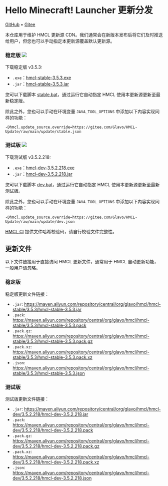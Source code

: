 # Hello Minecraft! Launcher 更新分发

[GitHub](https://github.com/Glavo/HMCL-Update) • [Gitee](https://gitee.com/Glavo/HMCL-Update)

本仓库用于维护 HMCL 更新源 CDN。我们通常会在新版本发布后将它们及时推送给用户，但您也可以手动指定本更新源覆盖默认更新源。


### 稳定版 [![](https://img.shields.io/maven-central/v/org.glavo.hmcl/hmcl-stable?label=稳定版)](https://search.maven.org/artifact/org.glavo.hmcl/hmcl-stable/3.5.3/pom)

下载稳定版 v3.5.3:

* `.exe`：[hmcl-stable-3.5.3.exe](https://maven.aliyun.com/repository/central/org/glavo/hmcl/hmcl-stable/3.5.3/hmcl-stable-3.5.3.exe)
* `.jar`：[hmcl-stable-3.5.3.jar](https://maven.aliyun.com/repository/central/org/glavo/hmcl/hmcl-stable/3.5.3/hmcl-stable-3.5.3.jar)

您可以下载脚本 [stable.bat](https://gitee.com/Glavo/HMCL-Update/attach_files/957979/download/stable.bat)，通过运行它自动指定 HMCL 使用本更新源更新至最新稳定版。

除此之外，您也可以手动在环境变量 `JAVA_TOOL_OPTIONS` 中添加以下内容实现同样的功能：

```
-Dhmcl.update_source.override=https://gitee.com/Glavo/HMCL-Update/raw/main/update/stable.json
```

### 测试版 [![](https://img.shields.io/maven-central/v/org.glavo.hmcl/hmcl-dev?label=测试版)](https://search.maven.org/artifact/org.glavo.hmcl/hmcl-dev/3.5.2.218/pom)

下载测试版 v3.5.2.218:

* `.exe`：[hmcl-dev-3.5.2.218.exe](https://maven.aliyun.com/repository/central/org/glavo/hmcl/hmcl-dev/3.5.2.218/hmcl-dev-3.5.2.218.exe)
* `.jar`：[hmcl-dev-3.5.2.218.jar](https://maven.aliyun.com/repository/central/org/glavo/hmcl/hmcl-dev/3.5.2.218/hmcl-dev-3.5.2.218.jar)

您可以下载脚本 [dev.bat](https://gitee.com/Glavo/HMCL-Update/attach_files/957978/download/dev.bat)，通过运行它自动指定 HMCL 使用本更新源更新至最新测试版。

除此之外，您也可以手动在环境变量 `JAVA_TOOL_OPTIONS` 中添加以下内容实现同样的功能：

```
-Dhmcl.update_source.override=https://gitee.com/Glavo/HMCL-Update/raw/main/update/dev.json
```



[HMCL CI](https://ci.huangyuhui.net/) 提供文件哈希校验码，请自行校验文件完整性。
## 更新文件

以下文件链接用于直接访问 HMCL 更新文件，通常用于 HMCL 自动更新功能，一般用户请忽略。

### 稳定版

稳定版更新文件链接：

* `.jar`: https://maven.aliyun.com/repository/central/org/glavo/hmcl/hmcl-stable/3.5.3/hmcl-stable-3.5.3.jar
* `.pack`: https://maven.aliyun.com/repository/central/org/glavo/hmcl/hmcl-stable/3.5.3/hmcl-stable-3.5.3.pack
* `.pack.gz`: https://maven.aliyun.com/repository/central/org/glavo/hmcl/hmcl-stable/3.5.3/hmcl-stable-3.5.3.pack.gz
* `.pack.xz`: https://maven.aliyun.com/repository/central/org/glavo/hmcl/hmcl-stable/3.5.3/hmcl-stable-3.5.3.pack.xz
* `.json`: https://maven.aliyun.com/repository/central/org/glavo/hmcl/hmcl-stable/3.5.3/hmcl-stable-3.5.3.json

### 测试版

测试版更新文件链接：

* `.jar`: https://maven.aliyun.com/repository/central/org/glavo/hmcl/hmcl-dev/3.5.2.218/hmcl-dev-3.5.2.218.jar
* `.pack`: https://maven.aliyun.com/repository/central/org/glavo/hmcl/hmcl-dev/3.5.2.218/hmcl-dev-3.5.2.218.pack
* `.pack.gz`: https://maven.aliyun.com/repository/central/org/glavo/hmcl/hmcl-dev/3.5.2.218/hmcl-dev-3.5.2.218.pack.gz
* `.pack.xz`: https://maven.aliyun.com/repository/central/org/glavo/hmcl/hmcl-dev/3.5.2.218/hmcl-dev-3.5.2.218.pack.xz
* `.json`: https://maven.aliyun.com/repository/central/org/glavo/hmcl/hmcl-dev/3.5.2.218/hmcl-dev-3.5.2.218.json

